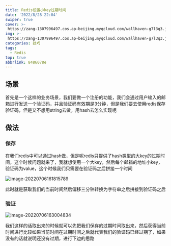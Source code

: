 ```yaml
---
title: Redis设置小key过期时间
date: '2022/8/28 22:04'
swiper: true
cover: >-
 https://zang-1307996497.cos.ap-beijing.myqcloud.com/wallhaven-g7l3q3.jpg
img: >-
 https://zang-1307996497.cos.ap-beijing.myqcloud.com/wallhaven-g7l3q3.jpg
categories: 技巧
tags:
  - Redis
top: true
abbrlink: 8486078e
---
```


## 场景

首先是一个这样的业务场景，我们要做一个注册的功能，我们会通过用户输入的邮箱进行发送一个验证码，并且验证码有效期是3分钟，但是我们要去使用redis保存验证码，但是又不想用string去做。用hash去怎么实现呢

## 做法

### 保存

在我们redis中可以通过hash做，但是呢redis只提供了hash类型的大key的过期时间，这个时候问题就来了，我就想使用一个大key，然后每个邮箱的地址小key，验证码为value，这个时候我们只需要在验证码之后拼接一个时间

![image-20220706161815789](https://zangzang.oss-cn-beijing.aliyuncs.com/img/image-20220706161815789.png)

此时就是获取我们的当前时间然后偏移三分钟转换为字符串之后拼接到验证码之后

### 验证

![image-20220706163004834](https://zangzang.oss-cn-beijing.aliyuncs.com/img/image-20220706163004834.png)

我们这样的话取出来的时候就可以先把我们保存的过期时间取出来，然后获得当前时间进行比较如果当前时间在过期时间之后就代表我们的验证码已经过期了，如果没有的话就说明还没有过期，进行下边的思路

